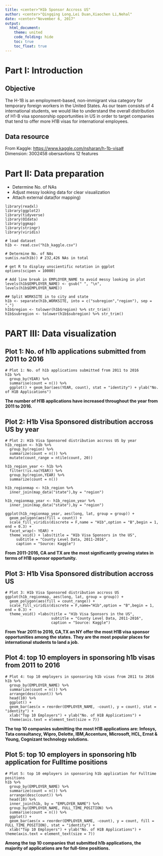 ```yaml
---
title: <center>"H1b Sponsor Accross US"
author: <center>"Qingqing Long,Lei Duan,Xiaochen Li,Nehal"
date: <center>"November 6, 2017"
output: 
  html_document:
    theme: united
    code_folding: hide
    toc: true
    toc_float: true
---
```

# Part I: Introduction 

## Objective

The H-1B is an employment-based, non-immigrant visa category for temporary foreign workers in the United States. As our team consists of 4 international students, we would like to understand the overall distribution of H1-B visa sponsorship opportunities in US in order to target companies that tend to offer more H1B visas for international employees.

## Data resource

From Kaggle: https://www.kaggle.com/nsharan/h-1b-visa#  
Dimension: 3002458 obersavtions    12 features

# Part II: Data preparation

* Determine No. of NAs 
* Adjust messy looking data for clear visualization
* Attach external data(for mapping)

```{r warning=FALSE,message=FALSE,results='hide'} 
library(readxl)
library(ggplot2)
library(tidyverse)
library(OIdata)
library(ggmap)
library(stringr)
library(viridis)

# load dataset
h1b <- read.csv("h1b_kaggle.csv")

# Determine No. of NAs
sum(is.na(h1b)) # 232,426 NAs in total

# get R to display unscientific notation in ggplot
options(scipen = 10000)

# Add line break in EMPLOYER_NAME to avoid messy looking in plot
levels(h1b$EMPLOYER_NAME) <- gsub(" ", "\n", levels(h1b$EMPLOYER_NAME))

## Split WORKSITE in to city and state
h1b <- separate(h1b,WORKSITE, into = c("subregion","region"), sep = ",")
h1b$region <- tolower(h1b$region) %>% str_trim()
h1b$subregion <- tolower(h1b$subregion) %>% str_trim()
```

# PART III: Data visualization

## Plot 1: No. of h1b applications submitted from 2011 to 2016

```{r warning=FALSE}
# Plot 1: No. of h1b applications submitted from 2011 to 2016
h1b %>% 
  group_by(YEAR) %>% 
  summarise(count = n()) %>% 
  ggplot() + geom_bar(aes(YEAR, count), stat = "identity") + ylab("No. of H1B Applications")
```

**The number of H1B applications have increased throughout the year from 2011 to 2016.**

## Plot 2: H1b Visa Sponsored distribution accross US by year

```{r warning=FALSE}
# Plot 2: H1b Visa Sponsored distribution accross US by year
h1b_region <- h1b %>%
  group_by(region) %>% 
  summarize(count = n()) %>% 
  mutate(count_range = ntile(count, 20))

h1b_region_year <- h1b %>%
  filter(!is.na(YEAR)) %>% 
  group_by(region,YEAR) %>% 
  summarize(count = n())

h1b_regionmap <- h1b_region %>% 
  inner_join(map_data("state"),by = "region")

h1b_regionmap_year <- h1b_region_year %>% 
  inner_join(map_data("state"),by = "region")

ggplot(h1b_regionmap_year, aes(long, lat, group = group)) +
  geom_polygon(aes(fill = count)) +
  scale_fill_viridis(discrete = F,name = "H1b",option = "B",begin = 1, end = 0.3) +
  facet_wrap(~ YEAR) +
  theme_void() + labs(title = "H1b Visa Sponsors in the US",
     subtitle = "County Level Data, 2011-2016",
     caption = "Source: Kaggle")
```

**From 2011-2016, CA and TX are the most significantly growing states in terms of H1B sponsor opportunity.**

## Plot 3: H1b Visa Sponsored distribution accross US

```{r warning=FALSE}
# Plot 3: H1b Visa Sponsored distribution accross US
ggplot(h1b_regionmap, aes(long, lat, group = group)) +
  geom_polygon(aes(fill = count_range)) +
  scale_fill_viridis(discrete = F,name="H1b",option = "B",begin = 1, end = 0.3) +
  theme_void() +labs(title = "H1b Visa Sponsors in the US",
                     subtitle = "County Level Data, 2011-2016",
                     caption = "Source: Kaggle")
```

**From Year 2011 to 2016, CA,TX an NY offer the most H1B visa sponsor opportunities among the states.** 
**They are the most popular places for international students to land a job.**


## Plot 4: top 10 employers in sponsoring h1b visas from 2011 to 2016

```{r warning=FALSE}
# Plot 4: top 10 employers in sponsoring h1b visas from 2011 to 2016
h1b %>% 
  group_by(EMPLOYER_NAME) %>% 
  summarize(count = n()) %>% 
  arrange(desc(count)) %>% 
  head(10) %>% 
  ggplot() + 
  geom_bar(aes(x = reorder(EMPLOYER_NAME, -count), y = count), stat = "identity") +
  xlab("Top 10 Employers") + ylab("No. of H1B Applications") +
  theme(axis.text = element_text(size = 7))
```

**The top 10 companies submitting the most H1B applications are: Infosys, Tata consultancy, Wipro, Delotte, IBM,Accenture, Microsoft, HCL, Ernst & Young, Cognizant technology solutions.**


## Plot 5: top 10 employers in sponsoring h1b application for Fulltime positions

```{r warning=FALSE,fig.width=12,fig.height=7,dpi = 96}
# Plot 5: top 10 employers in sponsoring h1b application for Fulltime positions
h1b %>% 
  group_by(EMPLOYER_NAME) %>% 
  summarize(count = n()) %>% 
  arrange(desc(count)) %>% 
  head(10) %>% 
  inner_join(h1b, by = "EMPLOYER_NAME") %>% 
  group_by(EMPLOYER_NAME, FULL_TIME_POSITION) %>% 
  summarise(count = n()) %>% 
  ggplot() + 
  geom_bar(aes(x = reorder(EMPLOYER_NAME, -count), y = count, fill = FULL_TIME_POSITION), stat = "identity") +
  xlab("Top 10 Employers") + ylab("No. of H1B Applications") + theme(axis.text = element_text(size = 7))
```

**Among the top 10 companies that submitted h1b applications, the majority of applications are for full-time positions.**
